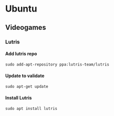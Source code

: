 # Ubuntu 
## Videogames
### Lutris
#### Add lutris repo
```markdown
sudo add-apt-repository ppa:lutris-team/lutris
```
#### Update to validate
```markdown
sudo apt-get update
```
#### Install Lutris
```markdown
sudo apt install lutris
```